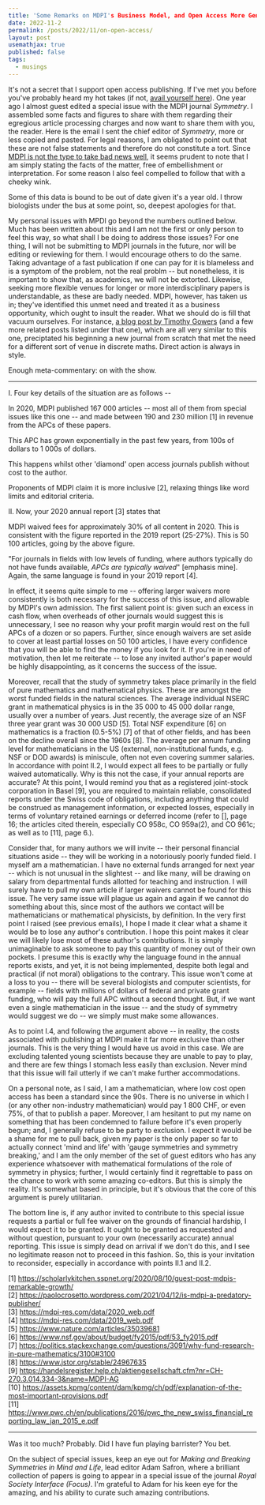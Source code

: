 ```yaml
---
title: 'Some Remarks on MDPI's Business Model, and Open Access More Generally'
date: 2022-11-2
permalink: /posts/2022/11/on-open-access/
layout: post
usemathjax: true
published: false
tags:
  - musings
---
```


It's not a secret that I support open access publishing. If I've met you before you've probably heard my hot takes (if not, [avail yourself here](https://darsakthi.github.io/other/)). One year ago I almost guest edited a special issue with the MDPI journal _Symmetry_. I assembled some facts and figures to share with them regarding their egregious article processing charges and now want to share them with you, the reader. Here is the email I sent the chief editor of _Symmetry_, more or less copied and pasted. For legal reasons, I am obligated to point out that these are not false statements and therefore do not constitute a tort. Since [MDPI is not the type to take bad news well](https://www.chronicle.com/article/publisher-threatens-to-sue-blogger-for-1-billion/), it seems prudent to note that I am simply stating the facts of the matter, free of embellishment or interpretation. For some reason I also feel compelled to follow that with a cheeky wink. 

Some of this data is bound to be out of date given it's a year old. I throw biologists under the bus at some point, so, deepest apologies for that.

My personal issues with MPDI go beyond the numbers outlined below. Much has been written about this and I am not the first or only person to feel this way, so what shall I be doing to address those issues? For one thing, I will not be submitting to MDPI journals in the future, nor will be editing or reviewing for them. I would encourage others to do the same. Taking advantage of a fast publication if one can pay for it is blameless and is a symptom of the problem, not the real problm -- but nonetheless, it is important to show that, as academics, we will not be extorted. Likewise, seeking more flexible venues for longer or more interdisciplinary papers is understandable, as these are badly needed. MDPI, however, has taken us in; they've identified this unmet need and treated it as a business opportunity, which ought to insult the reader. What we should do is fill that vacuum ourselves. For instance, [a blog post by Timothy Gowers](https://gowers.wordpress.com/2012/01/21/elsevier-my-part-in-its-downfall/) (and a few more related posts listed under that one), which are all very similar to this one, preciptated his beginning a new journal from scratch that met the need for a different sort of venue in discrete maths. Direct action is always in style. 

Enough meta-commentary: on with the show.

---

I. Four key details of the situation are as follows --

In 2020, MDPI published 167 000 articles -- most all of them from special issues like this one -- and made between 190 and 230 million [1] in revenue from the APCs of these papers.

This APC has grown exponentially in the past few years, from 100s of dollars to 1 000s of dollars.

This happens whilst other 'diamond' open access journals publish without cost to the author.

Proponents of MDPI claim it is more inclusive [2], relaxing things like word limits and editorial criteria.

II. Now, your 2020 annual report [3] states that 

MDPI waived fees for approximately 30% of all content in 2020. This is consistent with the figure reported in the 2019 report (25-27%). This is 50 100 articles, going by the above figure.

"For journals in fields with low levels of funding, where authors typically do not have funds available, _APCs are typically waived_" [emphasis mine]. Again, the same language is found in your 2019 report [4].

In effect, it seems quite simple to me -- offering larger waivers more consistently is both necessary for the success of this issue, and allowable by MDPI's own admission. The first salient point is: given such an excess in cash flow, when overheads of other journals would suggest this is unnecessary, I see no reason why your profit margin would rest on the full APCs of a dozen or so papers. Further, since enough waivers are set aside to cover at least partial losses on 50 100 articles, I have every confidence that you will be able to find the money if you look for it. If you're in need of motivation, then let me reiterate -- to lose any invited author's paper would be highly disappointing, as it concerns the success of the issue. 

Moreover, recall that the study of symmetry takes place primarily in the field of pure mathematics and mathematical physics. These are amongst the worst funded fields in the natural sciences. The average individual NSERC grant in mathematical physics is in the 35 000 to 45 000 dollar range, usually over a number of years. Just recently, the average size of an NSF three year grant was 30 000 USD [5]. Total NSF expenditure [6] on mathematics is a fraction (0.5-5%) [7] of that of other fields, and has been on the decline overall since the 1960s [8]. The average per annum funding level for mathematicians in the US (external, non-institutional funds, e.g. NSF or DOD awards) is miniscule, often not even covering summer salaries. In accordance with point II.2, I would expect all fees to be partially or fully waived automatically. Why is this not the case, if your annual reports are accurate? At this point, I would remind you that as a registered joint-stock corporation in Basel [9], you are required to maintain reliable, consolidated reports under the Swiss code of obligations, including anything that could be construed as management information, or expected losses, especially in terms of voluntary retained earnings or deferred income (refer to [], page 16; the articles cited therein, especially CO 958c, CO 959a(2), and CO 961c; as well as to [11], page 6.).

Consider that, for many authors we will invite -- their personal financial situations aside -- they will be working in a notoriously poorly funded field. I myself am a mathematician. I have no external funds arranged for next year -- which is not unusual in the slightest -- and like many, will be drawing on salary from departmental funds allotted for teaching and instruction. I will surely have to pull my own article if larger waivers cannot be found for this issue. The very same issue will plague us again and again if we cannot do something about this, since most of the authors we contact will be mathematicians or mathematical physicists, by definition. In the very first point I raised (see previous emails), I hope I made it clear what a shame it would be to lose any author's contribution. I hope this point makes it clear we will likely lose most of these author's contributions. It is simply unimaginable to ask someone to pay this quantity of money out of  their own pockets. I presume this is exactly why the language found in the annual reports exists, and yet, it is not being implemented, despite both legal and practical (if not moral) obligations to the contrary. This issue won't come at a loss to you -- there will be several biologists and computer scientists, for example -- fields with millions of dollars of federal and private grant funding, who will pay the full APC without a second thought. But, if we want even a single mathematician in the issue -- and the study of symmetry would suggest we do -- we simply must make some allowances.

As to point I.4, and following the argument above -- in reality, the costs associated with publishing at MDPI make it far more exclusive than other journals. This is the very thing I would have us avoid in this case. We are excluding talented young scientists because they are unable to pay to play, and there are few things I stomach less easily than exclusion. Never mind that this issue will fail utterly if we can't make further accommodations. 

On a personal note, as I said, I am a mathematician, where low cost open access has been a standard since the 90s. There is no universe in which I (or any other non-industry mathematician) would pay 1 800 CHF, or even 75%, of that to publish a paper. Moreover, I am hesitant to put my name on something that has been condemned to failure before it's even properly begun; and, I generally refuse to be party to exclusion. I expect it would be a shame for me to pull back, given my paper is the only paper so far to actually connect 'mind and life' with 'gauge symmetries and symmetry breaking,' and I am the only member of the set of guest editors who has any experience whatsoever with mathematical formulations of the role of symmetry in physics; further, I would certainly find it regrettable to pass on the chance to work with some amazing co-editors. But this is simply the reality. It's somewhat based in principle, but it's obvious that the core of this argument is purely utilitarian.

The bottom line is, if any author invited to contribute to this special issue requests a partial or full fee waiver on the grounds of financial hardship, I would expect it to be granted. It ought to be granted as requested and without question, pursuant to your own (necessarily accurate) annual reporting. This issue is simply dead on arrival if we don't do this, and I see no legitimate reason not to proceed in this fashion. So, this is your invitation to reconsider, especially in accordance with points II.1 and II.2.

[1] https://scholarlykitchen.sspnet.org/2020/08/10/guest-post-mdpis-remarkable-growth/      
[2] https://paolocrosetto.wordpress.com/2021/04/12/is-mdpi-a-predatory-publisher/      
[3] https://mdpi-res.com/data/2020_web.pdf      
[4] https://mdpi-res.com/data/2019_web.pdf      
[5] https://www.nature.com/articles/35039681      
[6] https://www.nsf.gov/about/budget/fy2015/pdf/53_fy2015.pdf      
[7] https://politics.stackexchange.com/questions/3091/why-fund-research-in-pure-mathematics/3100#3100      
[8] https://www.jstor.org/stable/24967635      
[9] https://handelsregister.help.ch/aktiengesellschaft.cfm?nr=CH-270.3.014.334-3&name=MDPI-AG      
[10] https://assets.kpmg/content/dam/kpmg/ch/pdf/explanation-of-the-most-important-provisions.pdf      
[11] https://www.pwc.ch/en/publications/2016/pwc_the_new_swiss_financial_reporting_law_jan_2015_e.pdf      

---

Was it too much? Probably. Did I have fun playing barrister? You bet.

On the subject of special issues, keep an eye out for _Making and Breaking Symmetries in Mind and Life_, lead editor Adam Safron, where a brilliant collection of papers is going to appear in a special issue of the journal _Royal Society Interface (Focus)_. I'm grateful to Adam for his keen eye for the amazing, and his ability to curate such amazing contributions.
